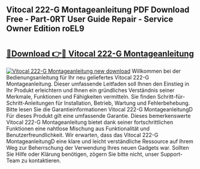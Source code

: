 ## Vitocal 222-G Montageanleitung PDF Download Free - Part-0RT User Guide Repair - Service Owner Edition roEL9

# <h2><a href="http://df7atd.blite.top/?on=Vitocal+222-G+Montageanleitung">🔗Download 👉🔴 Vitocal 222-G Montageanleitung</a></h2>

[![Vitocal 222-G Montageanleitung new download](https://i.imgur.com/lujVjoI.png)](http://df7atd.blite.top/?on=Vitocal+222-G+Montageanleitung)
Willkommen bei der Bedienungsanleitung für Ihr neu geliefertes Vitocal 222-G Montageanleitung. Dieser umfassende Leitfaden soll Ihnen den Einstieg in Ihr Produkt erleichtern und Ihnen ein gründliches Verständnis seiner Merkmale, Funktionen und Fähigkeiten vermitteln. Sie finden Schritt-für-Schritt-Anleitungen für Installation, Betrieb, Wartung und Fehlerbehebung. Bitte lesen Sie die Garantieinformationen Vitocal 222-G MontageanleitungD Für dieses Produkt gilt eine umfassende Garantie. Dieses bemerkenswerte Vitocal 222-G Montageanleitung bietet dank seiner fortschrittlichen Funktionen eine nahtlose Mischung aus Funktionalität und Benutzerfreundlichkeit. Wir erwarten, dass das Vitocal 222-G MontageanleitungD eine klare und leicht verständliche Ressource auf Ihrem Weg zur Beherrschung der Verwendung Ihres neuen Gadgets war. Sollten Sie Hilfe oder Klärung benötigen, zögern Sie bitte nicht, unser Support-Team zu kontaktieren.
